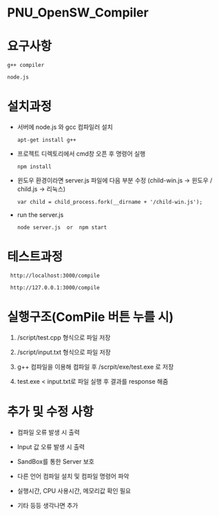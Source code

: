 # PNU_OpenSW_Compiler


# 요구사항

    g++ compiler
           
    node.js
    

# 설치과정

- 서버에 node.js 와 gcc 컴파일러 설치

      apt-get install g++
    
- 프로젝트 디렉토리에서 cmd창 오픈 후 명령어 실행

      npm install
    
- 윈도우 환경이라면 server.js 파일에 다음 부분 수정 
  (child-win.js -> 윈도우 / child.js -> 리눅스)

      var child = child_process.fork(__dirname + '/child-win.js');

- run the server.js

      node server.js  or  npm start
      
    
# 테스트과정

     http://localhost:3000/compile
  
     http://127.0.0.1:3000/compile
     
   
# 실행구조(ComPile 버튼 누를 시)

  1. /script/test.cpp 형식으로 파일 저장
  
  2. /script/input.txt 형식으로 파일 저장
  
  3. g++ 컴파일을 이용해 컴파일 후 /scrpit/exe/test.exe 로 저장
  
  4. test.exe < input.txt로 파일 실행 후 결과를 response 해줌
  

# 추가 및 수정 사항

- 컴파일 오류 발생 시 출력

- Input 값 오류 발생 시 출력

- SandBox를 통한 Server 보호

- 다른 언어 컴파일 설치 및 컴파일 명령어 파악

- 실행시간, CPU 사용시간, 메모리값 확인 필요

- 기타 등등 생각나면 추가
